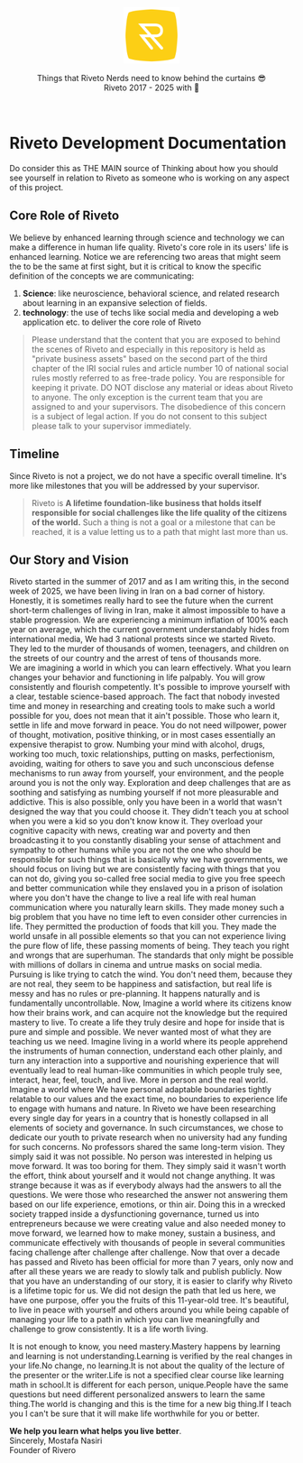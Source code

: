 <p align="center">
  <img src="./assets/icons/icon.svg" width="100" alt="Riveto Logo" />
  <div align="center">Things that Riveto Nerds need to know behind the curtains 😎 </div>
  <div align="center">Riveto 2017 - 2025 with 💛 </div>
  <br><br>
</p>

# Riveto Development Documentation
Do consider this as THE MAIN source of Thinking about how you should see yourself in relation to Riveto as someone who is working on any aspect of this project.

## Core Role of Riveto

We believe by enhanced learning through science and technology we can make a difference in human life quality. Riveto's core role in its users' life is enhanced learning. Notice we are referencing two areas that might seem the to be the same at first sight, but it is critical to know the specific definition of the concepts we are communicating:

1. **Science**: like neuroscience, behavioral science, and related research about learning in an expansive selection of fields.
2. **technology**: the use of techs like social media and developing a web application etc. to deliver the core role of Riveto

> Please understand that the content that you are exposed to behind the scenes of Riveto and especially in this repository is held as "private business assets" based on the second part of the third chapter of the IRI social rules and article number 10 of national social rules mostly referred to as free-trade policy. You are responsible for keeping it private. DO NOT disclose any material or ideas about Riveto to anyone. The only exception is the current team that you are assigned to and your supervisors. The disobedience of this concern is a subject of legal action. If you do not consent to this subject please talk to your supervisor immediately.

## Timeline

Since Riveto is not a project, we do not have a specific overall timeline. It's more like milestones that you will be addressed by your supervisor.

> Riveto is **A lifetime foundation-like business that holds itself responsible for social challenges like the life quality of the citizens of the world.** Such a thing is not a goal or a milestone that can be reached, it is a value letting us to a path that might last more than us.

## Our Story and Vision

Riveto started in the summer of 2017 and as I am writing this, in the second week of 2025, we have been living in Iran on a bad corner of history. Honestly, it is sometimes really hard to see the future when the current short-term challenges of living in Iran, make it almost impossible to have a stable progression. We are experiencing a minimum inflation of 100% each year on average, which the current government understandably hides from international media, We had 3 national protests since we started Riveto. They led to the murder of thousands of women, teenagers, and children on the streets of our country and the arrest of tens of thousands more.\
We are imagining a world in which you can learn effectively. What you learn changes your behavior and functioning in life palpably. You will grow consistently and flourish competently. It's possible to improve yourself with a clear, testable science-based approach. The fact that nobody invested time and money in researching and creating tools to make such a world possible for you, does not mean that it ain't possible. Those who learn it, settle in life and move forward in peace. You do not need willpower, power of thought, motivation, positive thinking, or in most cases essentially an expensive therapist to grow. Numbing your mind with alcohol, drugs, working too much, toxic relationships, putting on masks, perfectionism, avoiding, waiting for others to save you and such unconscious defense mechanisms to run away from yourself, your environment, and the people around you is not the only way. Exploration and deep challenges that are as soothing and satisfying as numbing yourself if not more pleasurable and addictive. This is also possible, only you have been in a world that wasn't designed the way that you could choose it. They didn't teach you at school when you were a kid so you don't know know it. They overload your cognitive capacity with news, creating war and poverty and then broadcasting it to you constantly disabling your sense of attachment and sympathy to other humans while you are not the one who should be responsible for such things that is basically why we have governments, we should focus on living but we are consistently facing with things that you can not do, giving you so-called free social media to give you free speech and better communication while they enslaved you in a prison of isolation where you don't have the change to live a real life with real human communication where you naturally learn skills. They made money such a big problem that you have no time left to even consider other currencies in life. They permitted the production of foods that kill you. They made the world unsafe in all possible elements so that you can not experience living the pure flow of life, these passing moments of being. They teach you right and wrongs that are superhuman. The standards that only might be possible with millions of dollars in cinema and untrue masks on social media. Pursuing is like trying to catch the wind. You don't need them, because they are not real, they seem to be happiness and satisfaction, but real life is messy and has no rules or pre-planning. It happens naturally and is fundamentally uncontrollable. Now, Imagine a world where its citizens know how their brains work, and can acquire not the knowledge but the required mastery to live. To create a life they truly desire and hope for inside that is pure and simple and possible. We never wanted most of what they are teaching us we need. Imagine living in a world where its people apprehend the instruments of human connection, understand each other plainly, and turn any interaction into a supportive and nourishing experience that will eventually lead to real human-like communities in which people truly see, interact, hear, feel, touch, and live. More in person and the real world.
Imagine a world where We have personal adaptable boundaries tightly relatable to our values and the exact time, no boundaries to experience life to engage with humans and nature. In Riveto we have been researching every single day for years in a country that is honestly collapsed in all elements of society and governance. In such circumstances, we chose to dedicate our youth to private research when no university had any funding for such concerns. No professors shared the same long-term vision. They simply said it was not possible. No person was interested in helping us move forward. It was too boring for them. They simply said it wasn't worth the effort, think about yourself and it would not change anything. It was strange because it was as if everybody always had the answers to all the questions. We were those who researched the answer not answering them based on our life experience, emotions, or thin air. Doing this in a wrecked society trapped inside a dysfunctioning governance, turned us into entrepreneurs because we were creating value and also needed money to move forward, we learned how to make money, sustain a business, and communicate effectively with thousands of people in several communities facing challenge after challenge after challenge. Now that over a decade has passed and Riveto has been official for more than 7 years, only now and after all these years we are ready to slowly talk and publish publicly.
Now that you have an understanding of our story, it is easier to clarify why Riveto is a lifetime topic for us. We did not design the path that led us here, we have one purpose, offer you the fruits of this 11-year-old tree. It's beautiful, to live in peace with yourself and others around you while being capable of managing your life to a path in which you can live meaningfully and challenge to grow consistently. It is a life worth living.

It is not enough to know, you need mastery.Mastery happens by learning and learning is not understanding.Learning is verified by the real changes in your life.No change, no learning.It is not about the quality of the lecture of the presenter or the writer.Life is not a specified clear course like learning math in school.It is different for each person, unique.People have the same questions but need different personalized answers to learn the same thing.The world is changing and this is the time for a new big thing.If I teach you I can't be sure that it will make life worthwhile for you or better.

**We help you learn what helps you live better**.\
Sincerely, Mostafa Nasiri\
Founder of Rivero
